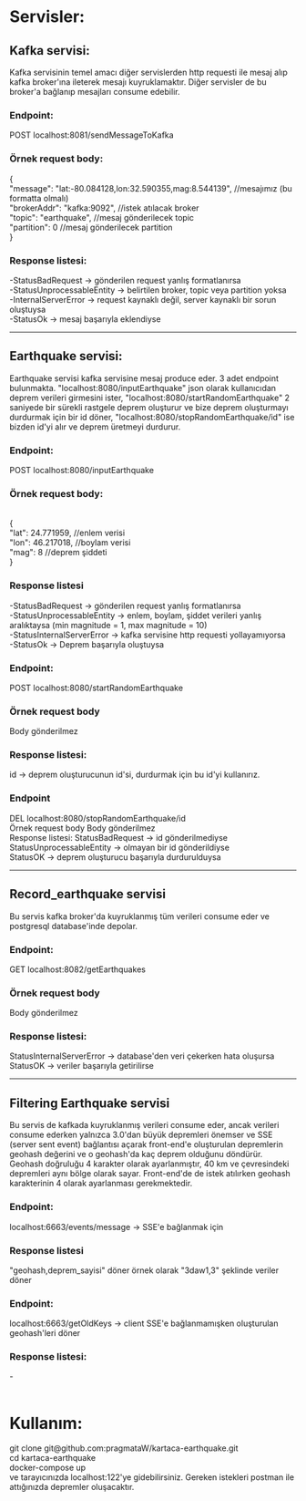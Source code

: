 <h1>Servisler:</h1>

<h2>Kafka servisi:</h2>
Kafka servisinin temel amacı diğer servislerden http requesti ile mesaj alıp kafka broker'ına ileterek
mesajı kuyruklamaktır. Diğer servisler de bu broker'a bağlanıp mesajları consume edebilir. 

<h3>Endpoint:</h3>
POST localhost:8081/sendMessageToKafka<br>

<h3>Örnek request body:</h3>
{<br>
    "message": "lat:-80.084128,lon:32.590355,mag:8.544139", //mesajımız (bu formatta olmalı) <br>
    "brokerAddr": "kafka:9092",  							//istek atılacak broker <br>
    "topic": "earthquake",									//mesaj gönderilecek topic <br>
    "partition": 0											//mesaj gönderilecek partition <br>
}
<h3>Response listesi:</h3>
-StatusBadRequest -> gönderilen request yanlış formatlanırsa<br>
-StatusUnprocessableEntity -> belirtilen broker, topic veya partition yoksa<br>
-InternalServerError -> request kaynaklı  değil, server kaynaklı bir sorun oluştuysa<br>
-StatusOk -> mesaj başarıyla eklendiyse<br>

--------------------------------------------------------------------------------------------

<h2>Earthquake servisi:</h2>
Earthquake servisi kafka servisine mesaj produce eder. 3 adet endpoint bulunmakta. "localhost:8080/inputEarthquake" json olarak kullanıcıdan deprem verileri girmesini  ister, "localhost:8080/startRandomEarthquake" 2 saniyede bir sürekli rastgele deprem oluşturur ve bize deprem oluşturmayı durdurmak için bir id döner, 
"localhost:8080/stopRandomEarthquake/id" ise bizden id'yi alır ve deprem üretmeyi durdurur.<br>

<h3>Endpoint:</h3>
POST localhost:8080/inputEarthquake<br>

<h3>Örnek request body:</h3><br>
{<br>
    "lat": 24.771959, //enlem verisi<br>
    "lon": 46.217018, //boylam verisi<br>
    "mag": 8		  //deprem şiddeti<br>
}<br>

<h3>Response listesi</h3>
-StatusBadRequest -> gönderilen request yanlış formatlanırsa<br>
-StatusUnprocessableEntity -> enlem, boylam, şiddet verileri yanlış aralıktaysa (min magnitude = 1, max magnitude = 10)<br>
-StatusInternalServerError -> kafka servisine http requesti yollayamıyorsa<br>
-StatusOk -> Deprem başarıyla oluştuysa<br>

<h3>Endpoint:</h3>
POST localhost:8080/startRandomEarthquake<br>

<h3>Örnek request body</h3>
Body gönderilmez<br>

<h3>Response listesi:</h3>
id -> deprem oluşturucunun id'si, durdurmak için bu id'yi kullanırız.<br>

<h3>Endpoint</h3>
DEL localhost:8080/stopRandomEarthquake/id<br>

</h3>Örnek request body</h3>
Body gönderilmez<br>

</h3>Response listesi:</h3>
StatusBadRequest -> id gönderilmediyse<br>
StatusUnprocessableEntity -> olmayan bir id gönderildiyse<br>
StatusOK -> deprem oluşturucu başarıyla durdurulduysa<br>

----------------------------------------------------------------------------------------------


<h2>Record_earthquake servisi</h2>
Bu servis kafka broker'da kuyruklanmış tüm verileri consume eder ve postgresql database'inde depolar. 

<h3>Endpoint:</h3>
GET localhost:8082/getEarthquakes<br>

<h3>Örnek request body</h3>
Body gönderilmez<br>

<h3>Response listesi:</h3>
StatusInternalServerError -> database'den veri çekerken hata oluşursa<br>
StatusOK -> veriler başarıyla getirilirse<br>

---------------------------------------------------------------------------------------------

<h2>Filtering Earthquake servisi</h2>
Bu servis de kafkada kuyruklanmış verileri consume eder, ancak verileri consume ederken yalnızca 3.0'dan büyük depremleri önemser ve SSE (server sent event) bağlantısı açarak front-end'e oluşturulan depremlerin geohash değerini ve o geohash'da kaç deprem olduğunu döndürür. Geohash doğruluğu 4 karakter olarak ayarlanmıştır, 40 km ve çevresindeki depremleri aynı bölge olarak sayar. Front-end'de de istek atılırken geohash karakterinin 4 olarak ayarlanması gerekmektedir.<br>

<h3>Endpoint:</h3>
localhost:6663/events/message -> SSE'e bağlanmak için<br>

<h3>Response listesi</h3>
"geohash,deprem_sayisi" döner örnek olarak "3daw1,3" şeklinde veriler döner<br>

<h3>Endpoint:</h3>
localhost:6663/getOldKeys -> client SSE'e bağlanmamışken oluşturulan geohash'leri döner<br>

<h3>Response listesi:</h3>
-
<br><br>
<h1>Kullanım:</h1>
git clone git@github.com:pragmataW/kartaca-earthquake.git <br>
cd kartaca-earthquake <br>
docker-compose up <br>
ve tarayıcınızda localhost:122'ye gidebilirsiniz. Gereken istekleri postman ile attığınızda depremler oluşacaktır.<br>
